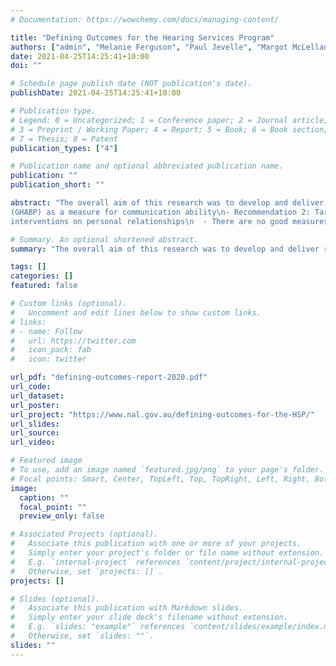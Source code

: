 ```yaml
---
# Documentation: https://wowchemy.com/docs/managing-content/

title: "Defining Outcomes for the Hearing Services Program"
authors: ["admin", "Melanie Ferguson", "Paul Jevelle", "Margot McLelland", "Jessica Cooper", "Louise Hickson", "Diana Alcock", "Emma Scanlan"]
date: 2021-04-25T14:25:41+10:00
doi: ""

# Schedule page publish date (NOT publication's date).
publishDate: 2021-04-25T14:25:41+10:00

# Publication type.
# Legend: 0 = Uncategorized; 1 = Conference paper; 2 = Journal article;
# 3 = Preprint / Working Paper; 4 = Report; 5 = Book; 6 = Book section;
# 7 = Thesis; 8 = Patent
publication_types: ["4"]

# Publication name and optional abbreviated publication name.
publication: ""
publication_short: ""

abstract: "The overall aim of this research was to develop and deliver recommendations on evidence-based outcome measures for implementation of a client outcomes-focussed program for those receiving hearing devices in order to measure the success and cost effectiveness of the Hearing Services Program.\n\nThe specific objectives were to:\n 1. seek views and consensus from a range of key stakeholders to define which standardised client-centred outcome measures should be used, when and how in the HSP.\n 2. identify current and future potential mechanisms and systems to standardise the collection of data and reporting of outcomes, which will enable comparison across clients and contracted service providers\n3. scope the potential for a national outcomes database and its benefits\n4. identify how the recommendations of this outcomes program need to be modified for other populations such Aboriginal and Torres Strait Islanders, adults with specialist hearing needs and children up to the age of 26 years.\n\nThis study resulted in seven overarching recommendations, with four sub-recommendations.\n- Recommendation 1: Target the outcome domain “communication ability”\n  - Recommendation 1a: Use Part 2 of the Glasgow Hearing Aid Benefit Profiles
(GHABP) as a measure for communication ability\n- Recommendation 2: Target the outcome domain “well-being”\n  - Recommendation 2a: Develop a short question set to assess well-being, and validate in hearing rehabilitation\n  - The Warwick-Edinburgh Mental Well-being Scale is a validated, generic measure and may be a useful starting point. A hearing-specific measure may be more sensitive\n- Recommendation 3: Target the outcome domain “personal relationships”\n  - Recommendation 3a: Develop and validate a measure of the impact of hearing
interventions on personal relationships\n  - There are no good measures available.\n- Recommendation 4: Target the outcome domain “reduction of participation restrictions”\n  - Recommendation 4a: Develop a short question set to assess reduction of participation restrictions, and validate in hearing rehabilitation\n  - The Social Participation Restrictions Questionnaire is a validated measure and would be a useful starting point\n- Recommendation 5: Measure outcomes at baseline and then no earlier than three months following the conclusion of the rehabilitation program\n- Recommendation 6: Establish an independent body to develop a standardised outcomes instrument and mechanism for outcomes collection\n- Recommendation 7: Conduct stakeholder engagement processes to explore and reach consensus on the application of outcomes among the client groups currently seen under the Community Service Obligation (CSO)"

# Summary. An optional shortened abstract.
summary: "The overall aim of this research was to develop and deliver recommendations on evidence-based outcome measures for implementation of a client outcomes-focussed program for those receiving hearing devices in order to measure the success and cost effectiveness of the Hearing Services Program."

tags: []
categories: []
featured: false

# Custom links (optional).
#   Uncomment and edit lines below to show custom links.
# links:
# - name: Follow
#   url: https://twitter.com
#   icon_pack: fab
#   icon: twitter

url_pdf: "defining-outcomes-report-2020.pdf"
url_code:
url_dataset:
url_poster:
url_project: "https://www.nal.gov.au/defining-outcomes-for-the-HSP/"
url_slides:
url_source:
url_video:

# Featured image
# To use, add an image named `featured.jpg/png` to your page's folder.
# Focal points: Smart, Center, TopLeft, Top, TopRight, Left, Right, BottomLeft, Bottom, BottomRight.
image:
  caption: ""
  focal_point: ""
  preview_only: false

# Associated Projects (optional).
#   Associate this publication with one or more of your projects.
#   Simply enter your project's folder or file name without extension.
#   E.g. `internal-project` references `content/project/internal-project/index.md`.
#   Otherwise, set `projects: []`.
projects: []

# Slides (optional).
#   Associate this publication with Markdown slides.
#   Simply enter your slide deck's filename without extension.
#   E.g. `slides: "example"` references `content/slides/example/index.md`.
#   Otherwise, set `slides: ""`.
slides: ""
---
```

